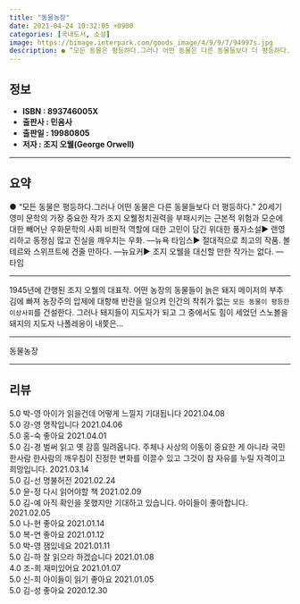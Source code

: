 ```yaml
---
title: "동물농장"
date: 2021-04-24 10:32:05 +0900
categories: [국내도서, 소설]
image: https://bimage.interpark.com/goods_image/4/9/9/7/94997s.jpg
description: ● “모든 동물은 평등하다.그러나 어떤 동물은 다른 동물들보다 더 평등하다.” 20세기 영미 문학의 가장 중요한 작가 조지 오웰정치권력을 부패시키는 근본적 위험과 모순에 대한 빼어난 우화문학의 사회 비판적 역할에 대한 고민이 담긴 위대한 풍자소설▶ 랜영리하고 동정심 많고 진실을 깨우치
---
```


## **정보**

- **ISBN : 893746005X**
- **출판사 : 민음사**
- **출판일 : 19980805**
- **저자 : 조지 오웰(George Orwell)**

------



## **요약**

●  “모든 동물은 평등하다.그러나 어떤 동물은 다른 동물들보다 더 평등하다.” 20세기 영미 문학의 가장 중요한 작가 조지 오웰정치권력을 부패시키는 근본적 위험과 모순에 대한 빼어난 우화문학의 사회 비판적 역할에 대한 고민이 담긴 위대한 풍자소설▶ 랜영리하고 동정심 많고 진실을 깨우치는 우화. ―뉴욕 타임스▶ 절대적으로 최고의 작품. 볼테르와 스위프트에 견줄 만하다. ―뉴요커▶ 조지 오웰을 대신할 만한 작가는 없다. ―타임

------

1945년에 간행된 조지 오웰의 대표작. 어떤 농장의 동물들이 늙은 돼지 메이저의 부추김에 빠져 농장주의 압제에 대항해 반란을 일으켜 인간의 착취가 없는 `모든 동물이 평등한 이상사회`를 건설한다. 그러나 돼지들이 지도자가 되고 그 중에서도 힘이 세었던 스노볼을 돼지의 지도자 나폴레옹이 내쫓은... 

------


동물농장 

------


## **리뷰** 

5.0 박-영 아이가 읽을건데 어떻게 느낄지 기대됩니다 2021.04.08 <br/>5.0 강-영 명작입니다 2021.04.06 <br/>5.0 홍-숙 좋아요 2021.04.01 <br/>5.0 김-경 벌써 읽고 옛 감흥 밀려옵니다. 주체나 사상의 이동이 중요한 게 아니라 국민 한사람 한사람의 깨우침이 진정한 변화를 이끌수 있고 그것이 참 자유를 누릴 자격이고 희망입니다.  2021.03.14 <br/>5.0 김-선 명불허전 2021.02.24 <br/>5.0 윤-정 다시 읽어야할 책 2021.02.09 <br/>5.0 김-예 아직 확인을 못했지만 기대하고 있습니다.
아이들이 좋아합니다. 2021.02.05 <br/>5.0 나-현 좋아요 2021.01.14 <br/>5.0 복-연 좋아요 2021.01.12 <br/>5.0 박-영 잼있네요 2021.01.11 <br/>5.0 김-하 잘 읽으라 하겠습니다 2021.01.08 <br/>4.0 조-희 재미있어요 2021.01.07 <br/>5.0 신-희 아이들이 읽기 좋아요 2021.01.05 <br/>5.0 김-성 좋아요 2020.12.30 <br/>